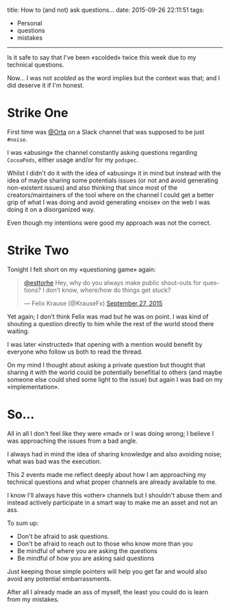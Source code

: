 title: How to (and not) ask questions…
date: 2015-09-26 22:11:51
tags:
- Personal
- questions
- mistakes
---

Is it safe to say that I've been «scolded» twice this week due to my technical questions.

Now… I was not *scolded* as the word implies but the context was that; and I did deserve it if I'm honest.

<!--more-->

# Strike One

First time was [@Orta][orta] on a Slack channel that was supposed to be just `#noise`.

I was «abusing» the channel constantly asking questions regarding `CocoaPods`, either usage and/or for my `podspec`.

Whilst I didn't do it with the idea of «abusing» it in mind but instead with the idea of maybe sharing some potentials issues (or not and avoid generating non-existent issues) and also thinking that since most of the creators/maintainers of the tool where on the channel I could get a better grip of what I was doing and avoid generating «noise» on the web I was doing it on a disorganized way.

Even though my intentions were good my approach was not the correct.

# Strike Two

Tonight I felt short on my «questioning game» again:

<blockquote class="twitter-tweet" lang="en"><p lang="en" dir="ltr"><a href="https://twitter.com/esttorhe">@esttorhe</a> Hey, why do you always make public shout-outs for questions? I don’t know, where/how do things get stuck?</p>&mdash; Felix Krause (@KrauseFx) <a href="https://twitter.com/KrauseFx/status/647975598216777728">September 27, 2015</a></blockquote>

<script async src="http://platform.twitter.com/widgets.js" charset="utf-8"></script>

Yet again; I don't think Felix was mad but he was on point. I was kind of shouting a question directly to him while the rest of the world stood there waiting.

I was later «instructed» that opening with a mention would benefit by everyone who follow us both to read the thread.

On my mind I thought about asking a private question but thought that sharing it with the world could be potentially benefitial to others (and maybe someone else could shed some light to the issue) but again I was bad on my «implementation».

# So…

All in all I don't feel like they were «mad» or I was doing wrong; I believe I was approaching the issues from a bad angle.

I always had in mind the idea of sharing knowledge and also avoiding noise; what was bad was the execution.

This 2 events made me reflect deeply about how I am approaching my technical questions and what proper channels are already available to me.

I know I'll always have this «other» channels but I shouldn't abuse them and instead actively participate in a smart way to make me an asset and not an ass.

To sum up:

- Don't be afraid to ask questions.
- Don't be afraid to reach out to those who know more than you
- Be mindful of where you are asking the questions
- Be mindful of how you are asking said questions

Just keeping those simple pointers will help you get far and would also avoid any potential embarrassments.

After all I already made an ass of myself, the least you could do is learn from my mistakes.

[orta]:https://twitter.com/orta
